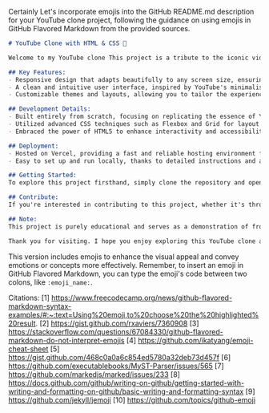 Certainly Let's incorporate emojis into the GitHub README.md description for your YouTube clone project, following the guidance on using emojis in GitHub Flavored Markdown from the provided sources.

```markdown
# YouTube Clone with HTML & CSS 🎥

Welcome to my YouTube clone This project is a tribute to the iconic video-sharing platform, meticulously crafted using HTML and CSS. Dive into a world where you can browse through channels, watch videos, and even interact with playlists, all within a sleek and modern interface. 🌐

## Key Features:
- Responsive design that adapts beautifully to any screen size, ensuring a seamless viewing experience on desktops, tablets, and mobile phones. 📱💻
- A clean and intuitive user interface, inspired by YouTube's minimalist yet effective design philosophy. 🖥️
- Customizable themes and layouts, allowing you to tailor the experience to your preferences. 🎨

## Development Details:
- Built entirely from scratch, focusing on replicating the essence of YouTube's functionality and aesthetics.
- Utilized advanced CSS techniques such as Flexbox and Grid for layout management, ensuring a flexible and adaptive design.
- Embraced the power of HTML5 to enhance interactivity and accessibility, making the clone as close to the original as possible.

## Deployment:
- Hosted on Vercel, providing a fast and reliable hosting environment for my project. 🌍
- Easy to set up and run locally, thanks to detailed instructions and a straightforward setup process. ⚙️

## Getting Started:
To explore this project firsthand, simply clone the repository and open the `index.html` file in your preferred web browser. Start navigating through the site, and feel free to experiment with its features!

## Contribute:
If you're interested in contributing to this project, whether it's through bug fixes, feature enhancements, or just sharing feedback, please reach out. Your input is invaluable in shaping this project further.

## Note:
This project is purely educational and serves as a demonstration of front-end development skills. It does not claim to be an official YouTube product or service.

Thank you for visiting. I hope you enjoy exploring this YouTube clone as much as I enjoyed building it. 🚀
```

This version includes emojis to enhance the visual appeal and convey emotions or concepts more effectively. Remember, to insert an emoji in GitHub Flavored Markdown, you can type the emoji's code between two colons, like `:emoji_name:`.

Citations:
[1] https://www.freecodecamp.org/news/github-flavored-markdown-syntax-examples/#:~:text=Using%20emoji,to%20choose%20the%20highlighted%20result.
[2] https://gist.github.com/rxaviers/7360908
[3] https://stackoverflow.com/questions/67084330/github-flavored-markdown-do-not-interpret-emojis
[4] https://github.com/ikatyang/emoji-cheat-sheet
[5] https://gist.github.com/468c0a0a6c854ed5780a32deb73d457f
[6] https://github.com/executablebooks/MyST-Parser/issues/565
[7] https://github.com/markedjs/marked/issues/233
[8] https://docs.github.com/github/writing-on-github/getting-started-with-writing-and-formatting-on-github/basic-writing-and-formatting-syntax
[9] https://github.com/jekyll/jemoji
[10] https://github.com/topics/github-emoji
